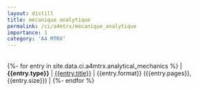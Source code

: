 ```yaml
---
layout: distill
title: mécanique analytique
permalink: /ci/a4mtrx/mécanique_analytique
importance: 1
category: 'A4 MTRX'
---
```


|          |          |          |
| :------: | -------- | -------: |
{%- for entry in site.data.ci.a4mtrx.analytical_mechanics %}
| **{{entry.type}}** | <a href="{{ entry.url }}" target="_blank" rel="noopener noreferrer">{{entry.title}}</a> | {{entry.format}} ({{entry.pages}}, {{entry.size}}) |
{%- endfor %}
